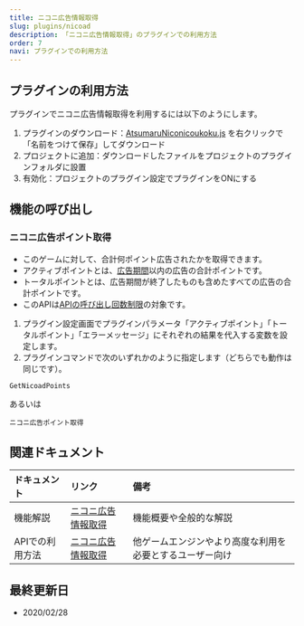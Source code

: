 ```yaml
---
title: ニコニ広告情報取得
slug: plugins/nicoad
description: 「ニコニ広告情報取得」のプラグインでの利用方法
order: 7
navi: プラグインでの利用方法
---
```

    
## プラグインの利用方法
プラグインでニコニ広告情報取得を利用するには以下のようにします。
1. プラグインのダウンロード：[AtsumaruNiconicoukoku.js](https://raw.githubusercontent.com/atsumaru/mv-plugins/master/plugins/AtsumaruNiconicoukoku.js) を右クリックで「名前をつけて保存」してダウンロード
1. プロジェクトに追加：ダウンロードしたファイルをプロジェクトのプラグインフォルダに設置
1. 有効化：プロジェクトのプラグイン設定でプラグインをONにする
    
## 機能の呼び出し
    
### ニコニ広告ポイント取得
 - このゲームに対して、合計何ポイント広告されたかを取得できます。
 - アクティブポイントとは、[広告期間](https://qa.nicovideo.jp/faq/show/9770)以内の広告の合計ポイントです。
 - トータルポイントとは、広告期間が終了したものも含めたすべての広告の合計ポイントです。
 - このAPIは[APIの呼び出し回数制限](/common/rate-limit)の対象です。
    
1. プラグイン設定画面でプラグインパラメータ「アクティブポイント」「トータルポイント」「エラーメッセージ」にそれぞれの結果を代入する変数を設定します。
1. プラグインコマンドで次のいずれかのように指定します（どちらでも動作は同じです）。
```
GetNicoadPoints
```
あるいは
```
ニコニ広告ポイント取得
```
    
## 関連ドキュメント
    
ドキュメント|リンク|備考
:---|:---|:---
機能解説|[ニコニ広告情報取得](/nicoad)|機能概要や全般的な解説
APIでの利用方法|[ニコニ広告情報取得](/apis/nicoad)|他ゲームエンジンやより高度な利用を必要とするユーザー向け
    
## 最終更新日
 - 2020/02/28
